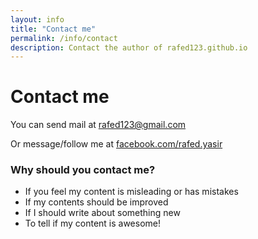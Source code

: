 ```yaml
---
layout: info
title: "Contact me"
permalink: /info/contact
description: Contact the author of rafed123.github.io
---
```


# Contact me
You can send mail at [rafed123@gmail.com](mailto:rafed123@gmail.com?Subject=Hello%20Rafed)

Or message/follow me at [facebook.com/rafed.yasir](https://www.facebook.com/rafed.yasir)

### Why should you contact me?
* If you feel my content is misleading or has mistakes
* If my contents should be improved
* If I should write about something new
* To tell if my content is awesome!
